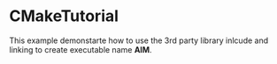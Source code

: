 # CMakeTutorial

This example demonstarte how to use the 3rd party library inlcude and linking to create executable name **AIM**.
